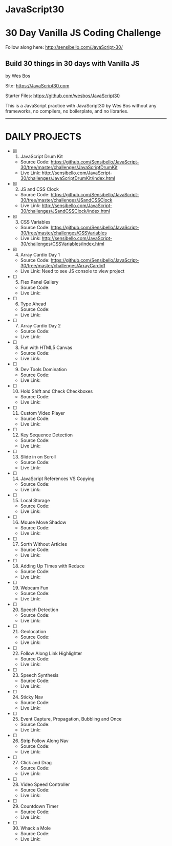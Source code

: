 # JavaScript30

<h1> 30 Day Vanilla JS Coding Challenge  </h1>

Follow along here:
http://sensibello.com/JavaScript-30/

<h2> Build 30 things in 30 days with Vanilla JS </h2>

by Wes Bos

Site: https://JavaScript30.com

Starter Files: https://github.com/wesbos/JavaScript30


This is a JavaScript practice with JavaScript30 by Wes Bos without any frameworks, no compilers, no boilerplate, and no libraries. 

________ 

# DAILY PROJECTS

- [x] 1) JavaScript Drum Kit 
  - Source Code: https://github.com/Sensibello/JavaScript-30/tree/master/challenges/JavaScriptDrumKit
  - Live Link: http://sensibello.com/JavaScript-30/challenges/JavaScriptDrumKit/index.html
  
- [x] 2) JS and CSS Clock 
  - Source Code: https://github.com/Sensibello/JavaScript-30/tree/master/challenges/JSandCSSClock
  - Live Link:  http://sensibello.com/JavaScript-30/challenges/JSandCSSClock/index.html
- [x] 3) CSS Variables  
  - Source Code: https://github.com/Sensibello/JavaScript-30/tree/master/challenges/CSSVariables
  - Live Link:  http://sensibello.com/JavaScript-30/challenges/CSSVariables/index.html
- [x] 4) Array Cardio Day 1 
  - Source Code: https://github.com/Sensibello/JavaScript-30/tree/master/challenges/ArrayCardio1
  - Live Link:  Need to see JS console to view project
- [ ] 5) Flex Panel Gallery  
  - Source Code: 
  - Live Link:  
- [ ] 6) Type Ahead 
  - Source Code: 
  - Live Link:  
- [ ] 7) Array Cardio Day 2 
  - Source Code: 
  - Live Link:  
- [ ] 8) Fun with HTML5 Canvas  
  - Source Code: 
  - Live Link:  
- [ ] 9) Dev Tools Domination 
  - Source Code: 
  - Live Link:  
- [ ] 10) Hold Shift and Check Checkboxes 
  - Source Code: 
  - Live Link:  
- [ ] 11) Custom Video Player 
  - Source Code: 
  - Live Link:  
- [ ] 12) Key Sequence Detection 
  - Source Code: 
  - Live Link:  
- [ ] 13) Slide in on Scroll 
  - Source Code: 
  - Live Link:  
- [ ] 14) JavaScript References VS Copying
  - Source Code: 
  - Live Link:  
- [ ] 15) Local Storage 
  - Source Code: 
  - Live Link:  
- [ ] 16) Mouse Move Shadow 
  - Source Code: 
  - Live Link:  
- [ ] 17) Sorth Without Articles 
  - Source Code: 
  - Live Link:  
- [ ] 18) Adding Up Times with Reduce 
  - Source Code: 
  - Live Link:  
- [ ] 19) Webcam Fun  
  - Source Code: 
  - Live Link:  
- [ ] 20) Speech Detection 
  - Source Code: 
  - Live Link:  
- [ ] 21) Geolocation 
  - Source Code: 
  - Live Link:  
- [ ] 22) Follow Along Link Highlighter 
  - Source Code: 
  - Live Link:  
- [ ] 23) Speech Synthesis 
  - Source Code: 
  - Live Link:  
- [ ] 24) Sticky Nav 
  - Source Code: 
  - Live Link:  
- [ ] 25) Event Capture, Propagation, Bubbling and Once
  - Source Code: 
  - Live Link:  
- [ ] 26) Strip Follow Along Nav
  - Source Code: 
  - Live Link:  
- [ ] 27) Click and Drag 
  - Source Code: 
  - Live Link:  
- [ ] 28) Video Speed Controller 
  - Source Code: 
  - Live Link:  
- [ ] 29) Countdown Timer 
  - Source Code: 
  - Live Link:  
- [ ] 30) Whack a Mole 
  - Source Code: 
  - Live Link:  

